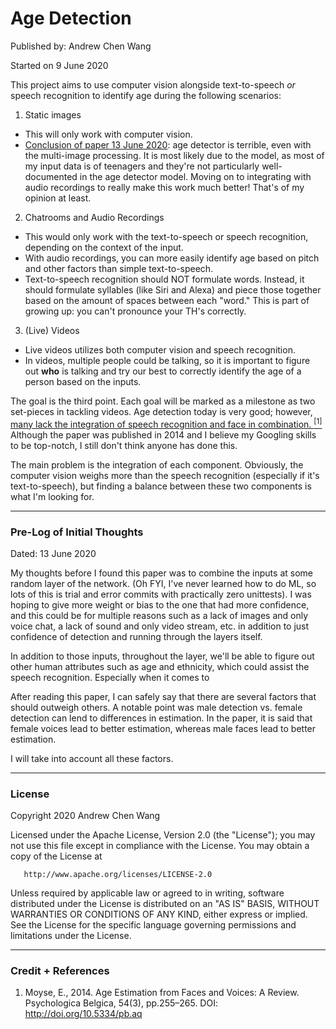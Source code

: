# Age Detection
Published by: Andrew Chen Wang

Started on 9 June 2020

This project aims to use computer vision alongside text-to-speech _or_ speech recognition
to identify age during the following scenarios:

1. Static images
  - This will only work with computer vision.
  - [Conclusion of paper 13 June 2020](https://github.com/Andrew-Chen-Wang/static-image-age-detection):
    age detector is terrible, even with the 
    multi-image processing. It is most likely due to the model, as most of my input
    data is of teenagers and they're not particularly well-documented in the
    age detector model. Moving on to integrating with audio recordings to really
    make this work much better! That's of my opinion at least.
    
2. Chatrooms and Audio Recordings
  - This would only work with the text-to-speech or speech recognition, depending
  on the context of the input.
  - With audio recordings, you can more easily identify age based on pitch and
  other factors than simple text-to-speech.
  - Text-to-speech recognition should NOT formulate words. Instead, it should
  formulate syllables (like Siri and Alexa) and piece those together based on
  the amount of spaces between each "word." This is part of growing up: you
  can't pronounce your TH's correctly.
3. (Live) Videos
  - Live videos utilizes both computer vision and speech recognition.
  - In videos, multiple people could be talking, so it is important to
  figure out **who** is talking and try our best to correctly identify the age
  of a person based on the inputs.

The goal is the third point. Each goal will be marked as a milestone as two set-pieces
in tackling videos. Age detection today is very good; however, [many lack the integration
of speech recognition and face in combination.
<sup>[1]</sup>](https://www.psychologicabelgica.com/articles/10.5334/pb.aq/)
Although the paper was published in 2014 and I believe my Googling skills to be top-notch,
I still don't think anyone has done this.

The main problem is the integration of each component. Obviously, the computer vision
weighs more than the speech recognition (especially if it's text-to-speech), but
finding a balance between these two components is what I'm looking for.

---
### Pre-Log of Initial Thoughts

Dated: 13 June 2020

My thoughts before I found this paper was to combine the inputs at some random
layer of the network. (Oh FYI, I've never learned how to do ML, so lots of this is
trial and error commits with practically zero unittests). I was hoping to give more
weight or bias to the one that had more confidence, and this could be for multiple
reasons such as a lack of images and only voice chat, a lack of sound and only
video stream, etc. in addition to just confidence of detection and running through
the layers itself.

In addition to those inputs, throughout the layer, we'll be able to figure out
other human attributes such as age and ethnicity, which could assist the speech
recognition. Especially when it comes to 

After reading this paper, I can safely say that there are several factors
that should outweigh others. A notable point was male detection vs.
female detection can lend to differences in estimation. In the paper,
it is said that female voices lead to better estimation, whereas
male faces lead to better estimation.

I will take into account all these factors.

---
### License

Copyright 2020 Andrew Chen Wang

   Licensed under the Apache License, Version 2.0 (the "License");
   you may not use this file except in compliance with the License.
   You may obtain a copy of the License at

       http://www.apache.org/licenses/LICENSE-2.0

   Unless required by applicable law or agreed to in writing, software
   distributed under the License is distributed on an "AS IS" BASIS,
   WITHOUT WARRANTIES OR CONDITIONS OF ANY KIND, either express or implied.
   See the License for the specific language governing permissions and
   limitations under the License.

---
### Credit + References

1. Moyse, E., 2014. Age Estimation from Faces and Voices: A Review. Psychologica Belgica, 54(3), pp.255–265. DOI: http://doi.org/10.5334/pb.aq
